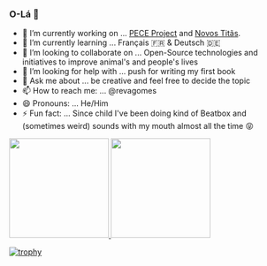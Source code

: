 ### O-Lá 👋

- 🔭 I’m currently working on ... [PECE Project](https://worldpece.org/) and [Novos Titãs](http://novostitas.org/).
- 🌱 I’m currently learning ... Français 🇫🇷 & Deutsch 🇩🇪
- 👯 I’m looking to collaborate on ... Open-Source technologies and initiatives to improve animal's and people's lives
- 🤔 I’m looking for help with ... push for writing my first book
- 💬 Ask me about ... be creative and feel free to decide the topic
- 📫 How to reach me: ... @revagomes
- 😄 Pronouns: ... He/Him
- ⚡ Fun fact: ... Since child I've been doing kind of Beatbox and (sometimes weird) sounds with my mouth almost all the time 😝

<a href="https://github.com/revagomes">
<img height="180em" src="https://github-readme-stats.vercel.app/api?username=revagomes&show_icons=true&theme=dracula&include_all_commits=true&count_private=true"/>
<img height="180em" src="https://github-readme-stats.vercel.app/api/top-langs/?username=revagomes&layout=compact&langs_count=7&theme=dracula"/>
</a>

[![trophy](https://github-profile-trophy.vercel.app/?username=revagomes)](https://github.com/ryo-ma/github-profile-trophy)

